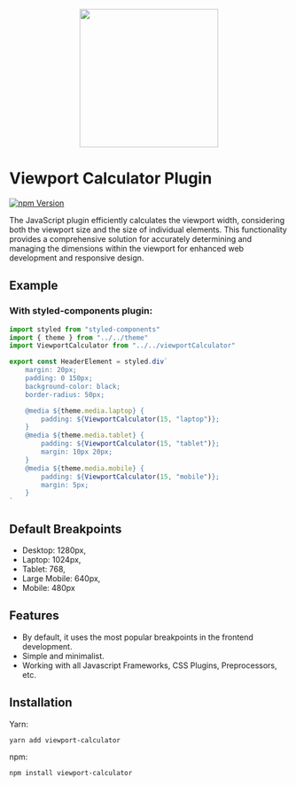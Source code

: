 <p align="center">
  <img height="250" src="https://i.imgur.com/jEAcdaJ.png">
</p>

# Viewport Calculator Plugin
<!-- logo -->
[![npm Version](https://img.shields.io/badge/npm-v1.0.10-black?style=flat&logo=npm)](https://www.npmjs.com/package/viewport-calculator)

The JavaScript plugin efficiently calculates the viewport width, considering both the viewport size and the size of individual elements. This functionality provides a comprehensive solution for accurately determining and managing the dimensions within the viewport for enhanced web development and responsive design.

<!-- ## 1.0.0 Major Changes -->

## Example
### With styled-components plugin:
```javascript
import styled from "styled-components"
import { theme } from "../../theme"
import ViewportCalculator from "../../viewportCalculator"

export const HeaderElement = styled.div`
    margin: 20px;
    padding: 0 150px;
    background-color: black;
    border-radius: 50px;

    @media ${theme.media.laptop} {
        padding: ${ViewportCalculator(15, "laptop")};
    }
    @media ${theme.media.tablet} {
        padding: ${ViewportCalculator(15, "tablet")};
        margin: 10px 20px;
    }
    @media ${theme.media.mobile} {
        padding: ${ViewportCalculator(15, "mobile")};
        margin: 5px;
    }
`
```

## Default Breakpoints
- Desktop: 1280px,
- Laptop: 1024px,
- Tablet: 768,
- Large Mobile: 640px,
- Mobile: 480px

## Features
- By default, it uses the most popular breakpoints in the frontend development.
- Simple and minimalist.
- Working with all Javascript Frameworks, CSS Plugins, Preprocessors, etc.

## Installation
Yarn:
```bash
yarn add viewport-calculator
```
npm:
```bash
npm install viewport-calculator
```
